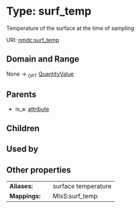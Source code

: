 
# Type: surf_temp


Temperature of the surface at the time of sampling

URI: [nmdc:surf_temp](https://microbiomedata/meta/surf_temp)


## Domain and Range

None ->  <sub>OPT</sub> [QuantityValue](QuantityValue.md)

## Parents

 *  is_a: [attribute](attribute.md)

## Children


## Used by


## Other properties

|  |  |  |
| --- | --- | --- |
| **Aliases:** | | surface temperature |
| **Mappings:** | | MIxS:surf_temp |

